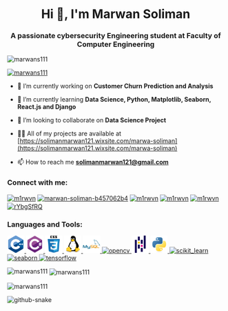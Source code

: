 <h1 align="center">Hi 👋, I'm Marwan Soliman</h1>
<h3 align="center">A passionate cybersecurity Engineering student at Faculty of Computer Engineering</h3>

<p align="left"> <img src="https://komarev.com/ghpvc/?username=marwans111&label=Profile%20views&color=0e75b6&style=flat" alt="marwans111" /> </p>

<p align="left"> <a href="https://github.com/ryo-ma/github-profile-trophy"><img src="https://github-profile-trophy.vercel.app/?username=marwans111" alt="marwans111" /></a> </p>

<p align="left"> <a href="https://www.linkedin.com/in/marwan-soliman-b457062b4/" /></a> </p>

- 🔭 I’m currently working on **Customer Churn Prediction and Analysis**

- 🌱 I’m currently learning **Data Science, Python, Matplotlib, Seaborn, React.js and Django**

- 👯 I’m looking to collaborate on **Data Science Project**

- 👨‍💻 All of my projects are available at [https://solimanmarwan121.wixsite.com/marwa-soliman](https://solimanmarwan121.wixsite.com/marwa-soliman)

- 📫 How to reach me **solimanmarwan121@gmail.com**

<h3 align="left">Connect with me:</h3>
<p align="left">
<a href="https://twitter.com/m1rwvn" target="blank"><img align="center" src="https://raw.githubusercontent.com/rahuldkjain/github-profile-readme-generator/master/src/images/icons/Social/twitter.svg" alt="m1rwvn" height="30" width="40" /></a>
<a href="https://linkedin.com/in/marwan-soliman-b457062b4" target="blank"><img align="center" src="https://raw.githubusercontent.com/rahuldkjain/github-profile-readme-generator/master/src/images/icons/Social/linked-in-alt.svg" alt="marwan-soliman-b457062b4" height="30" width="40" /></a>
<a href="https://kaggle.com/m1rwvn" target="blank"><img align="center" src="https://raw.githubusercontent.com/rahuldkjain/github-profile-readme-generator/master/src/images/icons/Social/kaggle.svg" alt="m1rwvn" height="30" width="40" /></a>
<a href="https://fb.com/m1rwvn" target="blank"><img align="center" src="https://raw.githubusercontent.com/rahuldkjain/github-profile-readme-generator/master/src/images/icons/Social/facebook.svg" alt="m1rwvn" height="30" width="40" /></a>
<a href="https://instagram.com/m1rwvn" target="blank"><img align="center" src="https://raw.githubusercontent.com/rahuldkjain/github-profile-readme-generator/master/src/images/icons/Social/instagram.svg" alt="m1rwvn" height="30" width="40" /></a>
<a href="https://discord.gg/rYbgSfRQ" target="blank"><img align="center" src="https://raw.githubusercontent.com/rahuldkjain/github-profile-readme-generator/master/src/images/icons/Social/discord.svg" alt="rYbgSfRQ" height="30" width="40" /></a>
</p>

<h3 align="left">Languages and Tools:</h3>
<p align="left"> <a href="https://www.w3schools.com/cpp/" target="_blank" rel="noreferrer"> <img src="https://raw.githubusercontent.com/devicons/devicon/master/icons/cplusplus/cplusplus-original.svg" alt="cplusplus" width="40" height="40"/> </a> <a href="https://www.w3schools.com/cs/" target="_blank" rel="noreferrer"> <img src="https://raw.githubusercontent.com/devicons/devicon/master/icons/csharp/csharp-original.svg" alt="csharp" width="40" height="40"/> </a> <a href="https://www.w3schools.com/css/" target="_blank" rel="noreferrer"> <img src="https://raw.githubusercontent.com/devicons/devicon/master/icons/css3/css3-original-wordmark.svg" alt="css3" width="40" height="40"/> </a> <a href="https://www.linux.org/" target="_blank" rel="noreferrer"> <img src="https://raw.githubusercontent.com/devicons/devicon/master/icons/linux/linux-original.svg" alt="linux" width="40" height="40"/> </a> <a href="https://www.mysql.com/" target="_blank" rel="noreferrer"> <img src="https://raw.githubusercontent.com/devicons/devicon/master/icons/mysql/mysql-original-wordmark.svg" alt="mysql" width="40" height="40"/> </a> <a href="https://opencv.org/" target="_blank" rel="noreferrer"> <img src="https://www.vectorlogo.zone/logos/opencv/opencv-icon.svg" alt="opencv" width="40" height="40"/> </a> <a href="https://pandas.pydata.org/" target="_blank" rel="noreferrer"> <img src="https://raw.githubusercontent.com/devicons/devicon/2ae2a900d2f041da66e950e4d48052658d850630/icons/pandas/pandas-original.svg" alt="pandas" width="40" height="40"/> </a> <a href="https://www.python.org" target="_blank" rel="noreferrer"> <img src="https://raw.githubusercontent.com/devicons/devicon/master/icons/python/python-original.svg" alt="python" width="40" height="40"/> </a> <a href="https://scikit-learn.org/" target="_blank" rel="noreferrer"> <img src="https://upload.wikimedia.org/wikipedia/commons/0/05/Scikit_learn_logo_small.svg" alt="scikit_learn" width="40" height="40"/> </a> <a href="https://seaborn.pydata.org/" target="_blank" rel="noreferrer"> <img src="https://seaborn.pydata.org/_images/logo-mark-lightbg.svg" alt="seaborn" width="40" height="40"/> </a> <a href="https://www.tensorflow.org" target="_blank" rel="noreferrer"> <img src="https://www.vectorlogo.zone/logos/tensorflow/tensorflow-icon.svg" alt="tensorflow" width="40" height="40"/> </a> </p>

<p><img align="left" src="https://github-readme-stats.vercel.app/api/top-langs?username=marwans111&show_icons=true&locale=en&layout=compact" alt="marwans111" /></p>

<p>&nbsp;<img align="center" src="https://github-readme-stats.vercel.app/api?username=marwans111&show_icons=true&locale=en" alt="marwans111" /></p>

<p><img align="center" src="https://github-readme-streak-stats.herokuapp.com/?user=marwans111&" alt="marwans111" /></p>

<!-- GitHub Snake -->
<picture>
  <source media="(prefers-color-scheme: dark)" srcset="https://raw.githubusercontent.com/marwans111/marwans111/main/github-snake-dark.svg" />
  <source media="(prefers-color-scheme: light)" srcset="https://raw.githubusercontent.com/marwans111/marwans111/main/github-snake.svg" />
  <img alt="github-snake" src="https://raw.githubusercontent.com/marwans111/marwans111/main/github-snake.svg" />
</picture>

